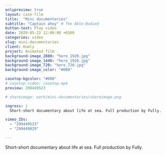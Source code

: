 ```yaml
---
onlypreview: true
layout: case-film
title:  "Mini documentaries"
subtitle: "Captain ahoy" # The Able-Bodied
button-text: Play video
date: 2020-05-22 12:00:00 +0100
categories: video
slug: mini-documentaries
client: Humly
project: Animated film
background-image_2880: "hero_1920.jpg"
background-image_1440: "hero_1920.jpg"
background-image_720: "hero_720.jpg"
background-image_color: "#000"

casetop-bgcolor: "#000"
# casetop-video: casetop.mp4
preview: 299449523

# shareimage: work/mini-documentaries/shareimage.png

ingress: |
  Short-short documentary about life at sea. Full production by Fully.

vimeo_IDs: 
  - "299449523"
  - "299449829"

---
```

Short-short documentary about life at sea. Full production by Fully.
